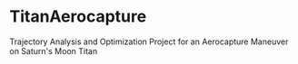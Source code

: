 # TitanAerocapture
Trajectory Analysis and Optimization Project for an Aerocapture Maneuver on Saturn's Moon Titan

